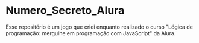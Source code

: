 # Numero_Secreto_Alura
Esse repositório é um jogo que criei enquanto realizado o curso "Lógica de programação: mergulhe em programação com JavaScript" da Alura.
